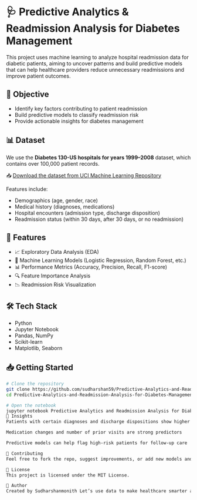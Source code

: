 
# 🩺 Predictive Analytics & Readmission Analysis for Diabetes Management

This project uses machine learning to analyze hospital readmission data for diabetic patients, aiming to uncover patterns and build predictive models that can help healthcare providers reduce unnecessary readmissions and improve patient outcomes.

## 🎯 Objective

- Identify key factors contributing to patient readmission
- Build predictive models to classify readmission risk
- Provide actionable insights for diabetes management

## 📊 Dataset

We use the **Diabetes 130-US hospitals for years 1999–2008** dataset, which contains over 100,000 patient records.

📥 [Download the dataset from UCI Machine Learning Repository](https://archive.ics.uci.edu/ml/datasets/diabetes+130-us+hospitals+for+years+1999-2008)

Features include:
- Demographics (age, gender, race)
- Medical history (diagnoses, medications)
- Hospital encounters (admission type, discharge disposition)
- Readmission status (within 30 days, after 30 days, or no readmission)

## 🚀 Features

- 📈 Exploratory Data Analysis (EDA)
- 🧠 Machine Learning Models (Logistic Regression, Random Forest, etc.)
- 📊 Performance Metrics (Accuracy, Precision, Recall, F1-score)
- 🔍 Feature Importance Analysis
- 📉 Readmission Risk Visualization

## 🛠️ Tech Stack

- Python
- Jupyter Notebook
- Pandas, NumPy
- Scikit-learn
- Matplotlib, Seaborn

## 📥 Getting Started

```bash
# Clone the repository
git clone https://github.com/sudharshan59/Predictive-Analytics-and-Readmission-Analysis-for-Diabetes-Management.git
cd Predictive-Analytics-and-Readmission-Analysis-for-Diabetes-Management

# Open the notebook
jupyter notebook Predictive Analytics and Readmission Analysis for Diabetes Management.ipynb
📌 Insights
Patients with certain diagnoses and discharge dispositions show higher readmission rates

Medication changes and number of prior visits are strong predictors

Predictive models can help flag high-risk patients for follow-up care

🙌 Contributing
Feel free to fork the repo, suggest improvements, or add new models and visualizations.

📄 License
This project is licensed under the MIT License.

👤 Author
Created by Sudharshanmonith Let’s use data to make healthcare smarter and more compassionate.



